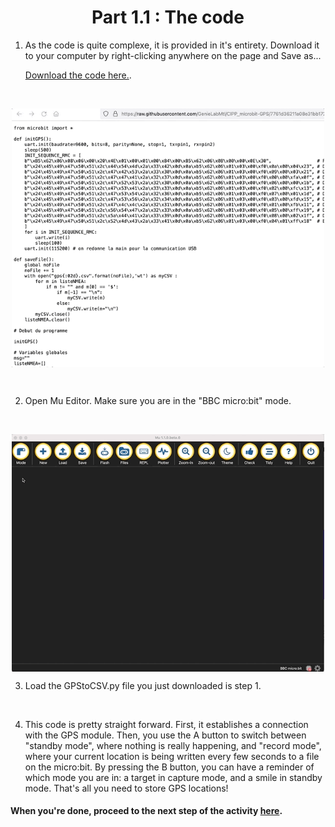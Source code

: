 <h1 align="center"> Part 1.1 : The code </h1>

1. As the code is quite complexe, it is provided in it's entirety. Download it to your computer by right-clicking anywhere on the page and Save as...

    [Download the code here.](https://raw.githubusercontent.com/GenieLabMtl/CIPP_microbit-GPS/7761d36211a08e31bb17217241e255173bdf71ff/code/GPStoCSV.py). 
<br>

<p align="center"><img align="center" width="500" src="https://raw.githubusercontent.com/GenieLabMtl/CIPP_microbit-GPS/main/static/images/saveFileonGit.gif"></p>
<br>

2. Open Mu Editor. Make sure you are in the "BBC micro:bit" mode.
<br>

<p align="center"><img align="center" width="500" src="https://raw.githubusercontent.com/GenieLabMtl/CIPP_microbit-GPS/main/static/images/MuE_Mode_v2.gif"></p>

3. Load the GPStoCSV.py file you just downloaded is step 1.
<br>

4. This code is pretty straight forward.  First, it establishes a connection with the GPS module.  Then, you use the A button to switch between "standby mode", where nothing is really happening, and "record mode", where your current location is being written every few seconds to a file on the micro:bit.  By pressing the B button, you can have a reminder of which mode you are in: a target in capture mode, and a smile in standby mode.  That's all you need to store GPS locations!

#### When you're done, proceed to the next step of the activity [here](https://github.com/GenieLabMtl/CIPP_microbit-GPS/tree/main/FR/1/2).